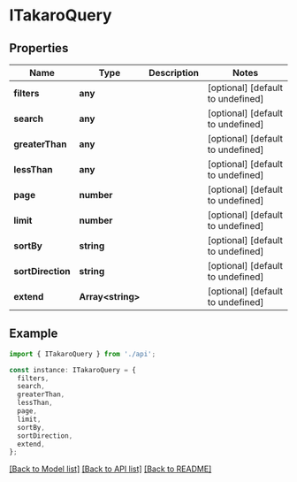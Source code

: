 # ITakaroQuery

## Properties

| Name              | Type                    | Description | Notes                             |
| ----------------- | ----------------------- | ----------- | --------------------------------- |
| **filters**       | **any**                 |             | [optional] [default to undefined] |
| **search**        | **any**                 |             | [optional] [default to undefined] |
| **greaterThan**   | **any**                 |             | [optional] [default to undefined] |
| **lessThan**      | **any**                 |             | [optional] [default to undefined] |
| **page**          | **number**              |             | [optional] [default to undefined] |
| **limit**         | **number**              |             | [optional] [default to undefined] |
| **sortBy**        | **string**              |             | [optional] [default to undefined] |
| **sortDirection** | **string**              |             | [optional] [default to undefined] |
| **extend**        | **Array&lt;string&gt;** |             | [optional] [default to undefined] |

## Example

```typescript
import { ITakaroQuery } from './api';

const instance: ITakaroQuery = {
  filters,
  search,
  greaterThan,
  lessThan,
  page,
  limit,
  sortBy,
  sortDirection,
  extend,
};
```

[[Back to Model list]](../README.md#documentation-for-models) [[Back to API list]](../README.md#documentation-for-api-endpoints) [[Back to README]](../README.md)
